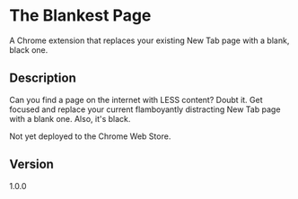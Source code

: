 # The Blankest Page
A Chrome extension that replaces your existing New Tab page with a blank, black one. 

## Description
Can you find a page on the internet with LESS content? Doubt it. Get focused and replace your current flamboyantly distracting New Tab page with a blank one. Also, it's black.

Not yet deployed to the Chrome Web Store.

## Version
1.0.0
